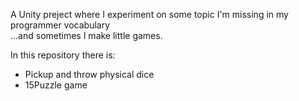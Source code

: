 A Unity preject where I experiment on some topic I'm missing in my programmer vocabulary<br>
...and sometimes I make little games. 

In this repository there is:
<ul>
  <li>Pickup and throw physical dice</li>
  <li>15Puzzle game</li>
</ul>
